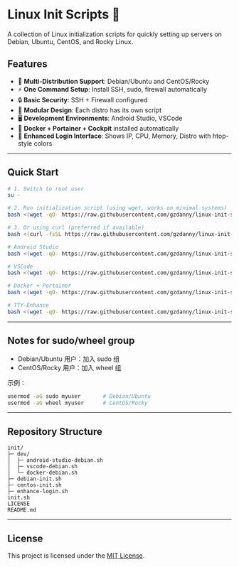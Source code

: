 # Linux Init Scripts 🚀

A collection of Linux initialization scripts for quickly setting up servers on Debian, Ubuntu, CentOS, and Rocky Linux.

## Features
- 🐧 **Multi-Distribution Support**: Debian/Ubuntu and CentOS/Rocky  
- ⚡ **One Command Setup**: Install SSH, sudo, firewall automatically  
- 🔒 **Basic Security**: SSH + Firewall configured  
- 🧩 **Modular Design**: Each distro has its own script  
- 🖥 **Development Environments**: Android Studio, VSCode  
- 🐳 **Docker + Portainer + Cockpit** installed automatically  
- 🌈 **Enhanced Login Interface**: Shows IP, CPU, Memory, Distro with htop-style colors
---

## Quick Start

```bash
# 1. Switch to root user
su -

# 2. Run initialization script (using wget, works on minimal systems)
bash <(wget -qO- https://raw.githubusercontent.com/gzdanny/linux-init-scripts/main/init.sh)

# 3. Or using curl (preferred if available)
bash <(curl -fsSL https://raw.githubusercontent.com/gzdanny/linux-init-scripts/main/init.sh)
````
```bash
# Android Studio
bash <(wget -qO- https://raw.githubusercontent.com/gzdanny/linux-init-scripts/main/init/dev/android-studio-debian.sh)

# VSCode
bash <(wget -qO- https://raw.githubusercontent.com/gzdanny/linux-init-scripts/main/init/dev/vscode-debian.sh)

# Docker + Portainer
bash <(wget -qO- https://raw.githubusercontent.com/gzdanny/linux-init-scripts/main/init/dev/docker-debian.sh)

# TTY-Enhance
bash <(wget -qO- https://raw.githubusercontent.com/gzdanny/linux-init-scripts/main/init/enhance-login.sh)
```
---

## Notes for sudo/wheel group

* Debian/Ubuntu 用户：加入 sudo 组
* CentOS/Rocky 用户：加入 wheel 组

示例：

```bash
usermod -aG sudo myuser       # Debian/Ubuntu
usermod -aG wheel myuser      # CentOS/Rocky
```

---

## Repository Structure

```
init/
├─ dev/
│  ├─ android-studio-debian.sh
│  ├─ vscode-debian.sh
│  └─ docker-debian.sh
├─ debian-init.sh
├─ centos-init.sh
├─ enhance-login.sh
init.sh
LICENSE
README.md
```

---

## License

This project is licensed under the [MIT License](LICENSE).
